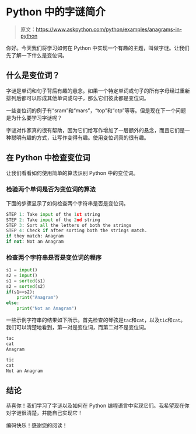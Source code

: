 # Python 中的字谜简介

> 原文：<https://www.askpython.com/python/examples/anagrams-in-python>

你好。今天我们将学习如何在 Python 中实现一个有趣的主题，叫做字谜。让我们先了解一下什么是变位词。

## 什么是变位词？

字谜是单词和句子背后有趣的悬念。如果一个特定单词或句子的所有字母经过重新排列后都可以形成其他单词或句子，那么它们彼此都是变位词。

一些变位词的例子有“sram”和“mars”，“top”和“otp”等等。但是现在下一个问题是为什么要学习字谜呢？

字谜对作家真的很有帮助，因为它们给写作增加了一层额外的悬念，而且它们是一种聪明有趣的方式，让写作变得有趣。使用变位词真的很有趣。

## 在 Python 中检查变位词

让我们看看如何使用简单的算法识别 Python 中的变位词。

### 检验两个单词是否为变位词的算法

下面的步骤显示了如何检查两个字符串是否是变位词。

```py
STEP 1: Take input of the 1st string
STEP 2: Take input of the 2nd string
STEP 3: Sort all the letters of both the strings
STEP 4: Check if after sorting both the strings match.
if they match: Anagram
if not: Not an Anagram

```

### 检查两个字符串是否是变位词的程序

```py
s1 = input()
s2 = input()
s1 = sorted(s1)
s2 = sorted(s2)
if(s1==s2):
    print("Anagram")
else:
    print("Not an Anagram")

```

一些示例字符串的结果如下所示。首先检查的琴弦是`tac`和`cat`，以及`tic`和`cat`。我们可以清楚地看到，第一对是变位词，而第二对不是变位词。

```py
tac
cat
Anagram

```

```py
tic
cat
Not an Anagram

```

## 结论

恭喜你！我们学习了字谜以及如何在 Python 编程语言中实现它们。我希望现在你对字谜很清楚，并能自己实现它！

编码快乐！感谢您的阅读！